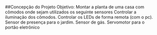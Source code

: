 ##Concepção do Projeto
Objetivo:
Montar a planta de uma casa com cômodos onde sejam utilizados os seguinte sensores
Controlar a iluminação dos cômodos.
Controlar os LEDs de forma remota (com o pc).
Sensor de presença para o jardim.
Sensor de gás.
Servomotor para o portão eletrônico

